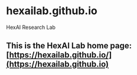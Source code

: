 # hexailab.github.io
HexAI Research Lab


## This is the HexAI Lab home page: [https://hexailab.github.io/](https://hexailab.github.io)

